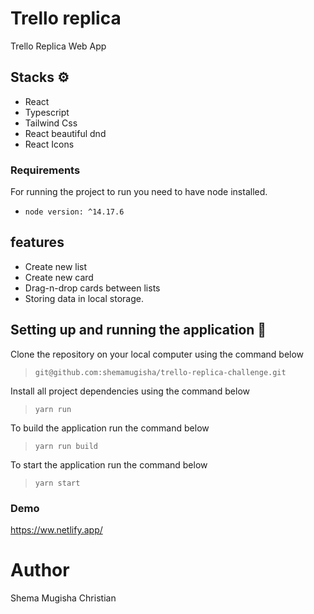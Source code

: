 # Trello replica

Trello Replica Web App

## Stacks ⚙︎

-   React
-   Typescript
-   Tailwind Css
-   React beautiful dnd
-   React Icons

### Requirements

For running the project to run you need to have node installed.

-   `node version: ^14.17.6`

## features

-   Create new list
-   Create new card
-   Drag-n-drop cards between lists
-   Storing data in local storage.

## Setting up and running the application 🔧

Clone the repository on your local computer using the command below

> `git@github.com:shemamugisha/trello-replica-challenge.git`

Install all project dependencies using the command below

> `yarn run`

To build the application run the command below

> `yarn run build`

To start the application run the command below

> `yarn start`

### Demo

https://ww.netlify.app/

# Author

Shema Mugisha Christian

